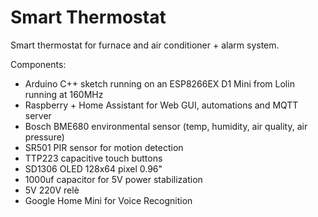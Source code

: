 # Smart Thermostat
Smart thermostat for furnace and air conditioner + alarm system.

Components:
- Arduino C++ sketch running on an ESP8266EX D1 Mini from Lolin running at 160MHz
- Raspberry + Home Assistant for Web GUI, automations and MQTT server
- Bosch BME680 environmental sensor (temp, humidity, air quality, air pressure)
- SR501 PIR sensor for motion detection
- TTP223 capacitive touch buttons
- SD1306 OLED 128x64 pixel 0.96"
- 1000uf capacitor for 5V power stabilization
- 5V 220V relè
- Google Home Mini for Voice Recognition
